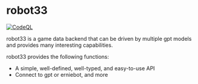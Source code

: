 # robot33
[![CodeQL](https://github.com/axiangcoding/robot33/actions/workflows/codeql.yml/badge.svg)](https://github.com/axiangcoding/robot33/actions/workflows/codeql.yml)


robot33 is a game data backend that can be driven by multiple gpt models and provides many interesting capabilities.

robot33 provides the following functions:
- A simple, well-defined, well-typed, and easy-to-use API
- Connect to gpt or erniebot, and more